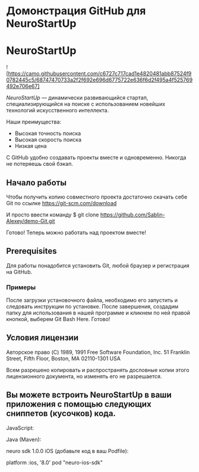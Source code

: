 ﻿
# Домонстрация GitHub для  NeuroStartUp

# NeuroStartUp

![https://camo.githubusercontent.com/c6727c717cad1e4820481abb87524f90782445c5/68747470733a2f2f692e696d6775722e636f6d2f495a4f525769492e706e67]

*NeuroStartUp* — динамически развивающийся стартап, специализирующийся на поиске с использованием новейших технологий искусственного интеллекта.

Наши преимущества:
* Высокая точность поиска
* Высокая скорость поиска
* Низкая цена

С GitHub удобно создавать проекты вместе и одновременно. Никогда не потеряешь свой бэкап. 

## Начало работы

Чтобы получить копию совместного проекта достаточно скачать себе Git по ссылке https://git-scm.com/download

И просто ввести команду $ git clone https://github.com/Sablin-Alexey/demo-Git.git 

Готово! Теперь можно работать над проектом вместе!

## Prerequisites

Для работы понадобится установить Git, любой браузер и регистрация на GitHub.

### Примеры

После загрузки установочного файла, необходимо его запустить и следовать инструкции по установке. После завершения, создадим папку для использования в нашей программе и кликнем по ней правой кнопкой, выберем Git Bash Here. Готово!

## Условия лицензии

Авторское право (C) 1989, 1991 Free Software Foundation, Inc.
51 Franklin Street, Fifth Floor, Boston, MA 02110-1301 USA

Всем разрешено копировать и распространять дословные копии
этого лицензионного документа, но изменять его не разрешается.

## Вы можете встроить NeuroStartUp в ваши приложения с помощью следующих сниппетов (кусочков) кода.

JavaScript:

<script src="https://localhost/neuro.sdk.min.js"></script>
Java (Maven):

<dependency>
  <groupId>neuro</groupId>
  <artifactId>sdk</artifactId>
  <version>1.0.0</version>
</dependency>
iOS (добавьте код в ваш Podfile):

platform :ios, '8.0'
pod "neuro-ios-sdk"
